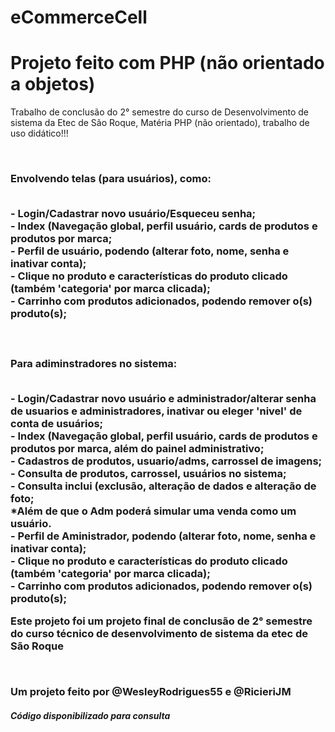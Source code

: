# eCommerceCell

<h1>Projeto feito com PHP (não orientado a objetos)</h1>

<p> Trabalho de conclusão do 2° semestre do curso de Desenvolvimento de sistema da Etec de São Roque, Matéria PHP (não orientado), trabalho de uso didático!!!</p>
<br />
<h3>Envolvendo telas (para usuários), como:<p>
  <p>
    <br />- Login/Cadastrar novo usuário/Esqueceu senha;
    <br />- Index (Navegação global, perfil usuário, cards de produtos e produtos por marca;
    <br />- Perfil de usuário, podendo (alterar foto, nome, senha e inativar conta);
    <br />- Clique no produto e características do produto clicado (também 'categoria' por marca clicada);
    <br />- Carrinho com produtos adicionados, podendo remover o(s) produto(s);
  </p>
<br />
  <h3>Para adiminstradores no sistema:
  <p>
    <br />- Login/Cadastrar novo usuário e administrador/alterar senha de usuarios e administradores, inativar ou eleger 'nivel' de conta de usuários;
    <br />- Index (Navegação global, perfil usuário, cards de produtos e produtos por marca, além do painel administrativo;
    <br />- Cadastros de produtos, usuario/adms, carrossel de imagens;
    <br />- Consulta de produtos, carrossel, usuários no sistema;
    <br />- Consulta inclui (exclusão, alteração de dados e alteração de foto;
    <br />*Além de que o Adm poderá simular uma venda como um usuário.
    <br />- Perfil de Aministrador, podendo (alterar foto, nome, senha e inativar conta);
    <br />- Clique no produto e características do produto clicado (também 'categoria' por marca clicada);
    <br />- Carrinho com produtos adicionados, podendo remover o(s) produto(s);
  </p>
<p>Este projeto foi um projeto final de conclusão de 2° semestre do curso técnico de desenvolvimento de sistema da etec de São Roque</p>
<br>
    <p>Um projeto feito por @WesleyRodrigues55 e @RicieriJM<p>
<h5>Código disponibilizado para consulta</h5>


